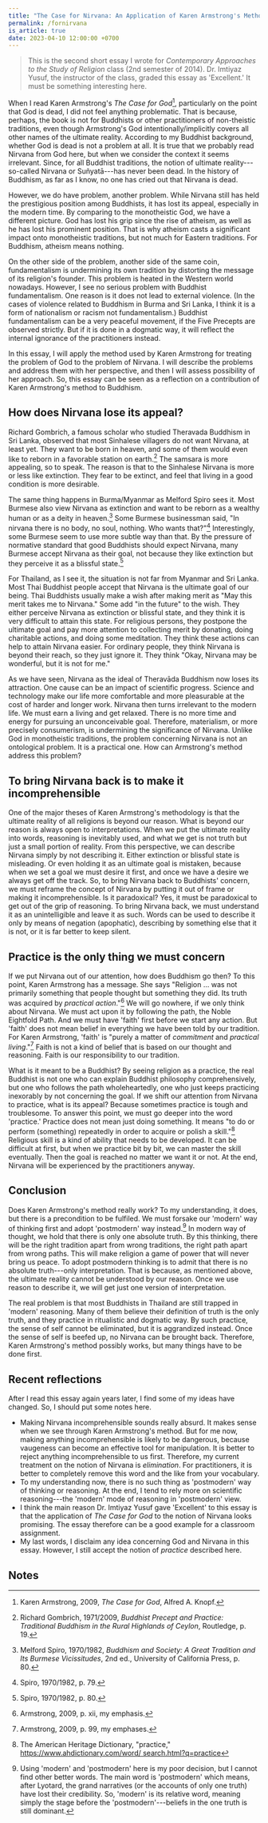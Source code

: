 ```yaml
---
title: "The Case for Nirvana: An Application of Karen Armstrong's Methodology"
permalink: /fornirvana
is_article: true
date: 2023-04-10 12:00:00 +0700
---
```


> This is the second short essay I wrote for *Contemporary Approaches to the Study of Religion* class (2nd semester of 2014). Dr. Imtiyaz Yusuf, the instructor of the class, graded this essay as 'Excellent.' It must be something interesting here.

When I read Karen Armstrong's *The Case for God*[^armstrong-case], particularly on the point that God is dead, I did not feel anything problematic. That is because, perhaps, the book is not for Buddhists or other practitioners of non-theistic traditions, even though Armstrong's God intentionally/implicitly covers all other names of the ultimate reality. According to my Buddhist background, whether God is dead is not a problem at all. It is true that we probably read Nirvana from God here, but when we consider the context it seems irrelevant. Since, for all Buddhist traditions, the notion of ultimate reality---so-called Nirvana or Suñyatā---has never been dead. In the history of Buddhism, as far as I know, no one has cried out that Nirvana is dead.

[^armstrong-case]: Karen Armstrong, 2009, *The Case for God*, Alfred A. Knopf.

However, we do have problem, another problem. While Nirvana still has held the prestigious position among Buddhists, it has lost its appeal, especially in the modern time. By comparing to the monotheistic God, we have a different picture. God has lost his grip since the rise of atheism, as well as he has lost his prominent position. That is why atheism casts a significant impact onto monotheistic traditions, but not much for Eastern traditions. For Buddhism, atheism means nothing. 

On the other side of the problem, another side of the same coin, fundamentalism is undermining its own tradition by distorting the message of its religion's founder. This problem is heated in the Western world nowadays. However, I see no serious problem with Buddhist fundamentalism. One reason is it does not lead to external violence. (In the cases of violence related to Buddhism in Burma and Sri Lanka, I think it is a form of nationalism or racism not fundamentalism.) Buddhist fundamentalism can be a very peaceful movement, if the Five Precepts are observed strictly. But if it is done in a dogmatic way, it will reflect the internal ignorance of the practitioners instead.

In this essay, I will apply the method used by Karen Armstrong for treating the problem of God to the problem of Nirvana. I will describe the problems and address them with her perspective, and then I will assess possibility of her approach. So, this essay can be seen as a reflection on a contribution of Karen Armstrong's method to Buddhism.

## How does Nirvana lose its appeal?

Richard Gombrich, a famous scholar who studied Theravada Buddhism in Sri Lanka, observed that most Sinhalese villagers do not want Nirvana, at least yet. They want to be born in heaven, and some of them would even like to reborn in a favorable station on earth.[^gombrich-lanka] The samsara is more appealing, so to speak. The reason is that to the Sinhalese Nirvana is more or less like extinction. They fear to be extinct, and feel that living in a good condition is more desirable.

[^gombrich-lanka]: Richard Gombrich, 1971/2009, *Buddhist Precept and Practice: Traditional Buddhism in the Rural Highlands of Ceylon*, Routledge, p. 19.

The same thing happens in Burma/Myanmar as Melford Spiro sees it. Most Burmese also view Nirvana as extinction and want to be reborn as a wealthy human or as a deity in heaven.[^spiro-extinction] Some Burmese businessman said, "In nirvana there is no body, no soul, nothing. Who wants that?"[^spiro-nirvana] Interestingly, some Burmese seem to use more subtle way than that. By the pressure of normative standard that good Buddhists should expect Nirvana, many Burmese accept Nirvana as their goal, not because they like extinction but they perceive it as a blissful state.[^spiro-blissful]

[^spiro-extinction]: Melford Spiro, 1970/1982, *Buddhism and Society: A Great Tradition and Its Burmese Vicissitudes*, 2nd ed., University of California Press, p. 80.
[^spiro-nirvana]: Spiro, 1970/1982, p. 79.
[^spiro-blissful]: Spiro, 1970/1982, p. 80.

For Thailand, as I see it, the situation is not far from Myanmar and Sri Lanka. Most Thai Buddhist people accept that Nirvana is the ultimate goal of our being. Thai Buddhists usually make a wish after making merit as "May this merit takes me to Nirvana." Some add "in the future" to the wish. They either perceive Nirvana as extinction or blissful state, and they think it is very difficult to attain this state. For religious persons, they postpone the ultimate goal and pay more attention to collecting merit by donating, doing charitable actions, and doing some meditation. They think these actions can help to attain Nirvana easier. For ordinary people, they think Nirvana is beyond their reach, so they just ignore it. They think "Okay, Nirvana may be wonderful, but it is not for me." 

As we have seen, Nirvana as the ideal of Theravāda Buddhism now loses its attraction. One cause can be an impact of scientific progress. Science and technology make our life more comfortable and more pleasurable at the cost of harder and longer work. Nirvana then turns irrelevant to the modern life. We must earn a living and get relaxed. There is no more time and energy for pursuing an unconceivable goal. Therefore, materialism, or more precisely consumerism, is undermining the significance of Nirvana. Unlike God in monotheistic traditions, the problem concerning Nirvana is not an ontological problem. It is a practical one. How can Armstrong's method address this problem?

## To bring Nirvana back is to make it incomprehensible

One of the major theses of Karen Armstrong's methodology is that the ultimate reality of all religions is beyond our reason. What is beyond our reason is always open to interpretations. When we put the ultimate reality into words, reasoning is inevitably used, and what we get is not truth but just a small portion of reality. From this perspective, we can describe Nirvana simply by not describing it. Either extinction or blissful state is misleading. Or even holding it as an ultimate goal is mistaken, because when we set a goal we must desire it first, and once we have a desire we always get off the track. So, to bring Nirvana back to Buddhists' concern, we must reframe the concept of Nirvana by putting it out of frame or making it incomprehensible. Is it paradoxical? Yes, it must be paradoxical to get out of the grip of reasoning. To bring Nirvana back, we must understand it as an unintelligible and leave it as such. Words can be used to describe it only by means of negation (apophatic), describing by something else that it is not, or it is far better to keep silent.

## Practice is the only thing we must concern

If we put Nirvana out of our attention, how does Buddhism go then? To this point, Karen Armstrong has a message. She says "Religion ... was not primarily something that people thought but something they did. Its truth was acquired by *practical action*."[^armstrong-action] We will go nowhere, if we only think about Nirvana. We must act upon it by following the path, the Noble Eightfold Path. And we must have 'faith' first before we start any action. But 'faith' does not mean belief in everything we have been told by our tradition. For Karen Armstrong, 'faith' is "purely a matter of *commitment* and *practical living*."[^armstrong-faith] Faith is not a kind of belief that is based on our thought and reasoning. Faith is our responsibility to our tradition.

[^armstrong-action]: Armstrong, 2009, p. xii, my emphasis.
[^armstrong-faith]: Armstrong, 2009, p. 99, my emphases.

What is it meant to be a Buddhist? By seeing religion as a practice, the real Buddhist is not one who can explain Buddhist philosophy comprehensively, but one who follows the path wholeheartedly, one who just keeps practicing inexorably by not concerning the goal. If we shift our attention from Nirvana to practice, what is its appeal? Because sometimes practice is tough and troublesome. To answer this point, we must go deeper into the word 'practice.' Practice does not mean just doing something. It means "to do or perform (something) repeatedly in order to acquire or polish a skill."[^ahdict-practice] Religious skill is a kind of ability that needs to be developed. It can be difficult at first, but when we practice bit by bit, we can master the skill eventually. Then the goal is reached no matter we want it or not. At the end, Nirvana will be experienced by the practitioners anyway.

[^ahdict-practice]: The American Heritage Dictionary, "practice," [https://www.ahdictionary.com/word/ search.html?q=practice](https://www.ahdictionary.com/word/search.html?q=practice)

## Conclusion

Does Karen Armstrong's method really work? To my understanding, it does, but there is a precondition to be fulfiled. We must forsake our 'modern' way of thinking first and adopt 'postmodern' way instead.[^postmodern] In modern way of thought, we hold that there is only one absolute truth. By this thinking, there will be the right tradition apart from wrong traditions, the right path apart from wrong paths. This will make religion a game of power that will never bring us peace. To adopt postmodern thinking is to admit that there is no absolute truth---only interpretation. That is because, as mentioned above, the ultimate reality cannot be understood by our reason. Once we use reason to describe it, we will get just one version of interpretation.

[^postmodern]: Using 'modern' and 'postmodern' here is my poor decision, but I cannot find other better words. The main word is 'postmodern' which means, after Lyotard, the grand narratives (or the accounts of only one truth) have lost their credibility. So, 'modern' is its relative word, meaning simply the stage before the 'postmodern'---beliefs in the one truth is still dominant.

The real problem is that most Buddhists in Thailand are still trapped in 'modern' reasoning. Many of them believe their definition of truth is the only truth, and they practice in ritualistic and dogmatic way. By such practice, the sense of self cannot be eliminated, but it is aggrandized instead. Once the sense of self is beefed up, no Nirvana can be brought back. Therefore, Karen Armstrong's method possibly works, but many things have to be done first.

## Recent reflections

After I read this essay again years later, I find some of my ideas have changed. So, I should put some notes here. 
- Making Nirvana incomprehensible sounds really absurd. It makes sense when we see through Karen Armstrong's method. But for me now, making anything incomprehensible is likely to be dangerous, because vaugeness can become an effective tool for manipulation. It is better to reject anything incomprehensible to us first. Therefore, my current treatment on the notion of Nirvana is *elimination*. For practitioners, it is better to completely remove this word and the like from your vocabulary.
- To my understanding now, there is no such thing as 'postmodern' way of thinking or reasoning. At the end, I tend to rely more on scientific reasoning---the 'modern' mode of reasoning in 'postmodern' view.
- I think the main reason Dr. Imtiyaz Yusuf gave 'Excellent' to this essay is that the application of *The Case for God* to the notion of Nirvana looks promising. The essay therefore can be a good example for a classroom assignment.
- My last words, I disclaim any idea concerning God and Nirvana in this essay. However, I still accept the notion of *practice* described here.

## Notes
